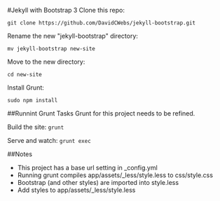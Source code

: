 #Jekyll with Bootstrap 3
Clone this repo:

```git clone https://github.com/DavidCWebs/jekyll-bootstrap.git```

Rename the new "jekyll-bootstrap" directory:

```mv jekyll-bootstrap new-site```

Move to the new directory:

```cd new-site```

Install Grunt:

```sudo npm install```

##Runnint Grunt Tasks
Grunt for this project needs to be refined.

Build the site:
```grunt```

Serve and watch:
```grunt exec```

##Notes
* This project has a base url setting in _config.yml
* Running grunt compiles app/assets/_less/style.less to css/style.css
* Bootstrap (and other styles) are imported into style.less
* Add styles to app/assets/_less/style.less
